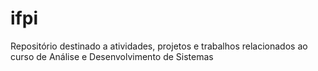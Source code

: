 # ifpi
Repositório destinado a atividades, projetos e trabalhos relacionados ao curso de Análise e Desenvolvimento de Sistemas
